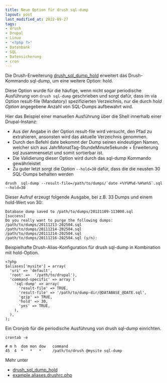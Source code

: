 ```yaml
---
title: Neue Option für drush sql-dump
layout: post
last_modified_at: 2022-09-27
tags:
- drush
- Drupal
- Linux
- '<?php ?>'
- Datenbank
- SQL
- Datensicherung
- cron
---
```

Die Drush-Erweiterung [drush_sql_dump_hold](https://www.drupal.org/project/drush_sql_dump_hold) 
erweitert das Drush-Kommando sql-dump, um eine weitere Option: hold.

Diese Option wurde für die häufige, wenn nicht sogar periodische Ausführung von `drush sql-dump`
geschrieben und sorgt dafür, dass im via Option result-file (Mandatory) spezifizierten Verzeichnis,
nur die durch *hold Option* angegebene Anzahl von SQL-Dumps aufbewahrt wird.<!--break-->

Hier das Beispiel einer manuellen Ausführung über die Shell innerhalb einer Drupal-Instanz:

- Aus der Angabe in der Option result-file wird versucht, den Pfad zu extrahieren, 
ansonsten wird das aktuelle Verzeichnis genommen.
- Durch den Befehl date bekommt der Dump seinen eindeutigen Namen, 
welcher sich aus JahrMonatTag-StundeMinuteSekunde + Erweiterung sql zusammensetzt und somit sortierbar ist.
- Die Validierung dieser Option wird durch das sql-dump Kommando gewährleistet
- Zu guter letzt sorgt die Option `--hold=30` dafür, dass die die neusten 30 SQL-Dumps behalten werden

```
drush  sql-dump --result-file=/path/to/dumps/`date +%Y%M%d-%H%m%S`.sql --hold=30
```

Dieser Aufruf erzeugt folgende Ausgabe, bei z.B. 33 Dumps und einem hold-Wert von 30:

```
Database dump saved to /path/to/dumps/20121109-113000.sql                                                           [success]
Do you really want to purge the following dumps:
/path/to/dumps/20111213-202504.sql
/path/to/dumps/20111214-202504.sql
/path/to/dumps/20111214-202504.sql
/path/to/dumps/20111216-202504.sql (y/n): 
```

Beispielhafte Drush-Alias-Konfiguration für drush sql-dump in Kombination mit hold-Option.

```
<?php
$aliases['mysite'] = array(
  'uri' => 'default',
  'root' =>  '/path/to/drupal'),
  'command-specific' => array (
    'sql-dump' => array(
      'result-file' => TRUE,
      'result-file' => '/path/to/dump-dir/@DATABASE_@DATE.sql',
      'gzip' => TRUE,
      'hold' => 30,
      'yes' => TRUE,
    ),
  ),
);
```

Ein Cronjob für die periodische Ausführung von drush sql-dump einrichten.

```
crontab -e
```

```
# m h  dom mon dow   command
45  4  *   *   *     /path/to/drush @mysite sql-dump
```

Mehr unter

- [drush_sql_dump_hold](https://www.drupal.org/project/drush_sql_dump_hold)
- [example.aliases.drushrc.php](
https://git.drupalcode.org/project/drush_sql_dump_hold/-/blob/master/example.aliases.drushrc.php)




